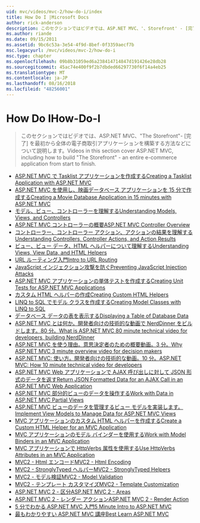 ```yaml
---
uid: mvc/videos/mvc-2/how-do-i/index
title: How Do I |Microsoft Docs
author: rick-anderson
description: このセクションではビデオでは、ASP.NET MVC、'、Storefront' - [完了] を最初から全体の電子商取引アプリケーションを構築する方法などについて説明します。
ms.author: riande
ms.date: 09/15/2011
ms.assetid: 9bc6c53a-3e54-4f9d-8bef-0f3359aecf7b
msc.legacyurl: /mvc/videos/mvc-2/how-do-i
msc.type: chapter
ms.openlocfilehash: 09b8b31059ed6a238414714847d191426e28db28
ms.sourcegitcommit: 45ac74e400f9f2b7dbded66297730f6f14a4eb25
ms.translationtype: MT
ms.contentlocale: ja-JP
ms.lasthandoff: 08/16/2018
ms.locfileid: "48256001"
---
```

<a name="how-do-i"></a><span data-ttu-id="4aac0-103">How Do I</span><span class="sxs-lookup"><span data-stu-id="4aac0-103">How-Do-I</span></span>
====================
> <span data-ttu-id="4aac0-104">このセクションではビデオでは、ASP.NET MVC、"The Storefront"- [完了] を最初から全体の電子商取引アプリケーションを構築する方法などについて説明します。</span><span class="sxs-lookup"><span data-stu-id="4aac0-104">Videos in this section cover ASP.NET MVC, including how to build "The Storefront" - an entire e-commerce application from start to finish.</span></span>


- [<span data-ttu-id="4aac0-105">ASP.NET MVC で Tasklist アプリケーションを作成する</span><span class="sxs-lookup"><span data-stu-id="4aac0-105">Creating a Tasklist Application with ASP.NET MVC</span></span>](creating-a-tasklist-application-with-aspnet-mvc.md)
- [<span data-ttu-id="4aac0-106">ASP.NET MVC を使用し、映画データベース アプリケーションを 15 分で作成する</span><span class="sxs-lookup"><span data-stu-id="4aac0-106">Creating a Movie Database Application in 15 minutes with ASP.NET MVC</span></span>](creating-a-movie-database-application-in-15-minutes-with-aspnet-mvc.md)
- [<span data-ttu-id="4aac0-107">モデル、ビュー、コントローラーを理解する</span><span class="sxs-lookup"><span data-stu-id="4aac0-107">Understanding Models, Views, and Controllers</span></span>](understanding-models-views-and-controllers.md)
- [<span data-ttu-id="4aac0-108">ASP.NET MVC コントローラーの概要</span><span class="sxs-lookup"><span data-stu-id="4aac0-108">ASP.NET MVC Controller Overview</span></span>](aspnet-mvc-controller-overview.md)
- [<span data-ttu-id="4aac0-109">コントローラー、コントローラー アクション、アクションの結果を理解する</span><span class="sxs-lookup"><span data-stu-id="4aac0-109">Understanding Controllers, Controller Actions, and Action Results</span></span>](understanding-controllers-controller-actions-and-action-results.md)
- [<span data-ttu-id="4aac0-110">ビュー、ビュー データ、HTML ヘルパーについて理解する</span><span class="sxs-lookup"><span data-stu-id="4aac0-110">Understanding Views, View Data, and HTML Helpers</span></span>](understanding-views-view-data-and-html-helpers.md)
- [<span data-ttu-id="4aac0-111">URL ルーティング入門</span><span class="sxs-lookup"><span data-stu-id="4aac0-111">Intro to URL Routing</span></span>](an-introduction-to-url-routing.md)
- [<span data-ttu-id="4aac0-112">JavaScript インジェクション攻撃を防ぐ</span><span class="sxs-lookup"><span data-stu-id="4aac0-112">Preventing JavaScript Injection Attacks</span></span>](preventing-javascript-injection-attacks.md)
- [<span data-ttu-id="4aac0-113">ASP.NET MVC アプリケーションの単体テストを作成する</span><span class="sxs-lookup"><span data-stu-id="4aac0-113">Creating Unit Tests for ASP.NET MVC Applications</span></span>](creating-unit-tests-for-aspnet-mvc-applications.md)
- [<span data-ttu-id="4aac0-114">カスタム HTML ヘルパーの作成</span><span class="sxs-lookup"><span data-stu-id="4aac0-114">Creating Custom HTML Helpers</span></span>](creating-custom-html-helpers.md)
- [<span data-ttu-id="4aac0-115">LINQ to SQL でモデル クラスを作成する</span><span class="sxs-lookup"><span data-stu-id="4aac0-115">Creating Model Classes with LINQ to SQL</span></span>](creating-model-classes-with-linq-to-sql.md)
- [<span data-ttu-id="4aac0-116">データベース データの表を表示する</span><span class="sxs-lookup"><span data-stu-id="4aac0-116">Displaying a Table of Database Data</span></span>](displaying-a-table-of-database-data.md)
- [<span data-ttu-id="4aac0-117">ASP.NET MVC とは何か。開発者向けの技術的な動画で NerdDinner をビルドします。80 分。</span><span class="sxs-lookup"><span data-stu-id="4aac0-117">What is ASP.NET MVC 80 minute technical video for developers, building NerdDinner</span></span>](what-is-aspnet-mvc-80-minute-technical-video-for-developers-building-nerddinner.md)
- [<span data-ttu-id="4aac0-118">ASP.NET MVC を使う理由。意思決定者のための概要動画。3 分。</span><span class="sxs-lookup"><span data-stu-id="4aac0-118">Why ASP.NET MVC 3 minute overview video for decision makers</span></span>](why-aspnet-mvc-3-minute-overview-video-for-decision-makers.md)
- [<span data-ttu-id="4aac0-119">ASP.NET MVC: 使い方。開発者向けの技術的な動画。10 分。</span><span class="sxs-lookup"><span data-stu-id="4aac0-119">ASP.NET MVC: How 10 minute technical video for developers</span></span>](aspnet-mvc-how-10-minute-technical-video-for-developers.md)
- [<span data-ttu-id="4aac0-120">ASP.NET MVC Web アプリケーションで AJAX 呼び出しに対して JSON 形式のデータを返す</span><span class="sxs-lookup"><span data-stu-id="4aac0-120">Return JSON Formatted Data for an AJAX Call in an ASP.NET MVC Web Application</span></span>](how-do-i-return-json-formatted-data-for-an-ajax-call-in-an-aspnet-mvc-web-application.md)
- [<span data-ttu-id="4aac0-121">ASP.NET MVC 部分的ビューのデータを操作する</span><span class="sxs-lookup"><span data-stu-id="4aac0-121">Work with Data in ASP.NET MVC Partial Views</span></span>](how-do-i-work-with-data-in-aspnet-mvc-partial-views.md)
- [<span data-ttu-id="4aac0-122">ASP.NET MVC ビューのデータを管理するビュー モデルを実装します。</span><span class="sxs-lookup"><span data-stu-id="4aac0-122">Implement View Models to Manage Data for ASP.NET MVC Views</span></span>](how-do-i-implement-view-models-to-manage-data-for-aspnet-mvc-views.md)
- [<span data-ttu-id="4aac0-123">MVC アプリケーションのカスタム HTML ヘルパーを作成する</span><span class="sxs-lookup"><span data-stu-id="4aac0-123">Create a Custom HTML Helper for an MVC Application</span></span>](how-do-i-create-a-custom-html-helper-for-an-mvc-application.md)
- [<span data-ttu-id="4aac0-124">MVC アプリケーションのモデル バインダーを使用する</span><span class="sxs-lookup"><span data-stu-id="4aac0-124">Work with Model Binders in an MVC Application</span></span>](how-do-i-work-with-model-binders-in-an-mvc-application.md)
- [<span data-ttu-id="4aac0-125">MVC アプリケーションで HttpVerbs 属性を使用する</span><span class="sxs-lookup"><span data-stu-id="4aac0-125">Use HttpVerbs Attributes in an MVC Application</span></span>](how-do-i-use-httpverbs-attributes-in-an-mvc-application.md)
- [<span data-ttu-id="4aac0-126">MVC2 - Html エンコード</span><span class="sxs-lookup"><span data-stu-id="4aac0-126">MVC2 - Html Encoding</span></span>](mvc2-html-encoding.md)
- [<span data-ttu-id="4aac0-127">MVC2 - StronglyTyped ヘルパー</span><span class="sxs-lookup"><span data-stu-id="4aac0-127">MVC2 - StronglyTyped Helpers</span></span>](mvc2-stronglytyped-helpers.md)
- [<span data-ttu-id="4aac0-128">MVC2 - モデル検証</span><span class="sxs-lookup"><span data-stu-id="4aac0-128">MVC2 - Model Validation</span></span>](mvc2-model-validation.md)
- [<span data-ttu-id="4aac0-129">MVC2 - テンプレート カスタマイズ</span><span class="sxs-lookup"><span data-stu-id="4aac0-129">MVC2 - Template Customization</span></span>](mvc2-template-customization.md)
- [<span data-ttu-id="4aac0-130">ASP.NET MVC 2 - 区分</span><span class="sxs-lookup"><span data-stu-id="4aac0-130">ASP.NET MVC 2 - Areas</span></span>](aspnet-mvc-2-areas.md)
- [<span data-ttu-id="4aac0-131">ASP.NET MVC 2 - レンダー アクション</span><span class="sxs-lookup"><span data-stu-id="4aac0-131">ASP.NET MVC 2 - Render Action</span></span>](aspnet-mvc-2-render-action.md)
- [<span data-ttu-id="4aac0-132">5 分でわかる ASP.NET MVC 入門</span><span class="sxs-lookup"><span data-stu-id="4aac0-132">5 Minute Intro to ASP.NET MVC</span></span>](5-minute-introduction-to-aspnet-mvc.md)
- [<span data-ttu-id="4aac0-133">最もわかりやすい ASP.NET MVC 講座</span><span class="sxs-lookup"><span data-stu-id="4aac0-133">Best Learn ASP.NET MVC</span></span>](how-to-best-learn-asp-net-mvc.md)
